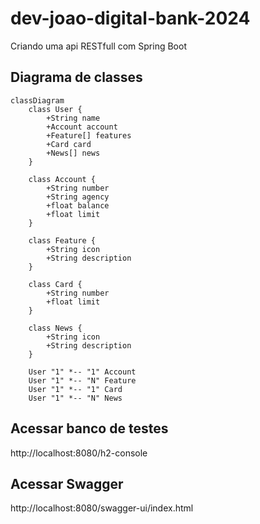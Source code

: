 # dev-joao-digital-bank-2024
Criando uma api RESTfull com Spring Boot

## Diagrama de classes

``` mermaid
classDiagram
    class User {
        +String name
        +Account account
        +Feature[] features
        +Card card
        +News[] news
    }

    class Account {
        +String number
        +String agency
        +float balance
        +float limit
    }

    class Feature {
        +String icon
        +String description
    }

    class Card {
        +String number
        +float limit
    }

    class News {
        +String icon
        +String description
    }

    User "1" *-- "1" Account
    User "1" *-- "N" Feature
    User "1" *-- "1" Card
    User "1" *-- "N" News 
```
## Acessar banco de testes
http://localhost:8080/h2-console

## Acessar Swagger
http://localhost:8080/swagger-ui/index.html